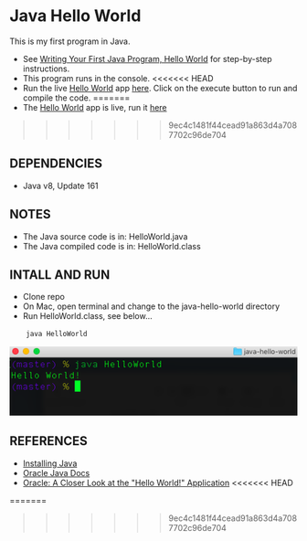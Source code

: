 # Java Hello World

This is my first program in Java.
- See [Writing Your First Java Program, Hello World](java/java-hello-world.md) for step-by-step instructions.
- This program runs in the console.
<<<<<<< HEAD
- Run the live [Hello World](http://tpcg.io/No64y7) app [here]( http://tpcg.io/No64y7). Click on the execute button to run and compile the code.
=======
- The [Hello World]( http://tpcg.io/No64y7) app is live, run it [here]( http://tpcg.io/No64y7)
>>>>>>> 9ec4c1481f44cead91a863d4a7087702c96de704


## DEPENDENCIES

- Java v8, Update 161

## NOTES

- The Java source code is in: HelloWorld.java
- The Java compiled code is in: HelloWorld.class

## INTALL AND RUN

- Clone repo
- On Mac, open terminal and change to the java-hello-world directory
- Run HelloWorld.class, see below...

```java
    java HelloWorld
```
<p align="center">
  <img src="hello-world.png">
</p>

## REFERENCES

- [Installing Java](https://java.com/en/download/help/index_installing.xml)
- [Oracle Java Docs](https://java.com/en/download/faq/java_mac.xml) 
- [Oracle: A Closer Look at the "Hello World!" Application](https://docs.oracle.com/javase/tutorial/getStarted/application/index.html)
<<<<<<< HEAD

=======
>>>>>>> 9ec4c1481f44cead91a863d4a7087702c96de704
